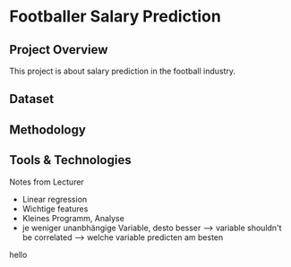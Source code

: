 # Footballer Salary Prediction

## Project Overview
This project is about salary prediction in the football industry. 

## Dataset

## Methodology

## Tools & Technologies


Notes from Lecturer

- Linear regression
- Wichtige features
- Kleines Programm, Analyse 
- je weniger unanbhängige Variable, desto besser
--> variable shouldn't be correlated
--> welche variable predicten am besten

hello

